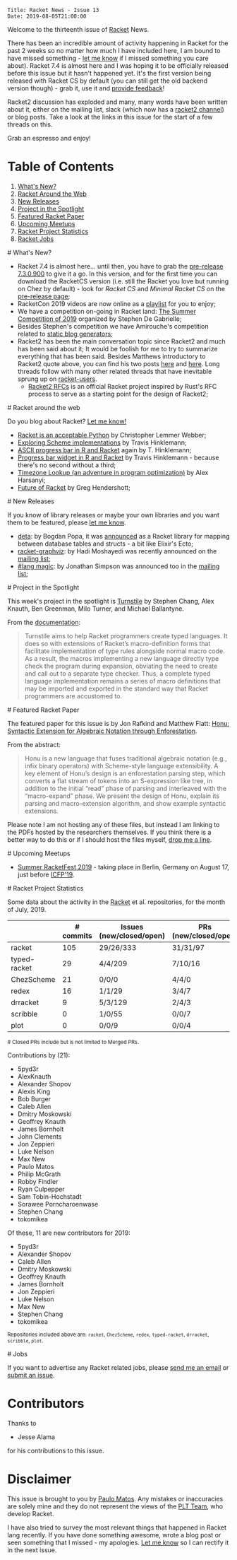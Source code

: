     Title: Racket News - Issue 13
    Date: 2019-08-05T21:00:00

Welcome to the thirteenth issue of [Racket](https://www.racket-lang.org) News. 

There has been an incredible amount of activity happening in Racket for the past 2 weeks so no matter how much I have included here, I am bound to have missed something - [let me know](mailto:pmatos@linki.tools) if I missed something you care about). Racket 7.4 is almost here and I was hoping it to be officially released before this issue but it hasn't happened yet. It's the first version being released with Racket CS by default (you can still get the old backend version though) - grab it, use it and [provide feedback](https://github.com/racket/racket/issues)!

Racket2 discussion has exploded and many, many words have been written about it, either on the mailing list, slack (which now has a [racket2 channel](https://app.slack.com/client/T06V8J4SU/CLKGAC44X/details/info)) or blog posts. Take a look at the links in this issue for the start of a few threads on this.

Grab an espresso and enjoy!

# Table of Contents

1. [What's New?](#whatsnew)
2. [Racket Around the Web](#aroundtheweb)
3. [New Releases](#newreleases)
4. [Project in the Spotlight](#spotlight)
5. [Featured Racket Paper](#featuredpaper)
6. [Upcoming Meetups](#meetups)
7. [Racket Project Statistics](#stats)
8. [Racket Jobs](#jobs)

<div id='whatsnew'/>
# What's New?

* Racket 7.4 is almost here... until then, you have to grab the [pre-release 7.3.0.900](https://pre-release.racket-lang.org/) to give it a go. In this version, and for the first time you can download the RacketCS version (i.e. still the Racket you love but running on Chez by default) - look for *Racket CS* and *Minimal Racket CS* on the [pre-release page](https://pre-release.racket-lang.org/);
* RacketCon 2019 videos are now online as a [playlist](https://www.youtube.com/playlist?list=PLXr4KViVC0qJp4_2uTTAOjt-4URQBAR4c) for you to enjoy;
* We have a competition on-going in Racket land: [The Summer Competition of 2019](https://groups.google.com/d/msg/racket-users/5OCfPsAirs8/TCzlzwRVEgAJ) organized by Stephen De Gabrielle;
* Besides Stephen's competition we have Amirouche's competition related to [static blog generators](https://git.sr.ht/~schemers/competition-2019-static-blog-generator#schemers-competition-2019);
* Racket2 has been the main conversation topic since Racket2 and much has been said about it; It would be foolish for me to try to summarize everything that has been said. Besides Matthews introductory to Racket2 quote above, you can find his two posts [here](https://groups.google.com/d/msg/racket-users/3aIPOGbGgmc/A4HHSbdxAwAJ) and [here](https://groups.google.com/d/msg/racket-users/HiC7z3A5O-k/XPR2wbSJCQAJ). Long threads follow with many other related threads that have inevitable sprung up on [racket-users](https://groups.google.com/forum/#!forum/racket-users).
    * [Racket2 RFCs](https://github.com/racket/racket2-rfcs) is an official Racket project inspired by Rust's RFC process to serve as a starting point for the design of Racket2;

<div id='aroundtheweb'/>
# Racket around the web

Do you blog about Racket? [Let me know!](mailto:pmatos@linki.tools)

* [Racket is an acceptable Python](https://dustycloud.org/blog/racket-is-an-acceptable-python/) by Christopher Lemmer Webber;
* [Exploring Scheme implementations](https://www.travishinkelman.com/post/exploring-scheme-implementations/) by Travis Hinklemann;
* [ASCII progress bar in R and Racket](https://www.travishinkelman.com/post/ascii-progress-bar-in-r-and-racket/) again by T. Hinklemann;
* [Progress bar widget in R and Racket](https://www.travishinkelman.com/post/progress-bar-widget-in-r-and-racket/) by Travis Hinklemann - because there's no second without a third;
* [Timezone Lookup (an adventure in program optimization)](https://alex-hhh.github.io/2019/08/timezone-lookup.html) by Alex Harsanyi;
* [Future of Racket](https://www.greghendershott.com/2019/07/future-of-racket.html) by Greg Hendershott;

<div id='newreleases'/>
# New Releases

If you know of library releases or maybe your own libraries and you want them to be featured, please [let me know](mailto:pmatos@linki.tools).

* [deta](https://deta.defn.io/): by Bogdan Popa, it was [announced](https://defn.io/2019/07/16/ann-deta/) as a Racket library for mapping between database tables and structs - a bit like Elixir's Ecto;
* [racket-graphviz](https://github.com/pykello/racket-graphviz): by Hadi Moshayedi was recently announced on the [mailing list](https://groups.google.com/d/msg/racket-users/wQsWM5xG19E/pGC3b7CuEgAJ);
* [#lang magic](https://github.com/jjsimpso/magic): by Jonathan Simpson was announced too in the [mailing list](https://groups.google.com/d/msg/racket-users/OT3XRR1OJHQ/wN7KvKW4EgAJ);

<div id='spotlight'/>
# Project in the Spotlight

This week's project in the spotlight is [Turnstile](https://github.com/stchang/macrotypes) by Stephen Chang, Alex Knauth, Ben Greenman, Milo Turner, and Michael Ballantyne. 

From the [documentation](https://docs.racket-lang.org/turnstile/index.html):

> Turnstile aims to help Racket programmers create typed languages. It does so with extensions of Racket’s macro-definition forms that facilitate implementation of type rules alongside normal macro code. As a result, the macros implementing a new language directly type check the program during expansion, obviating the need to create and call out to a separate type checker. Thus, a complete typed language implementation remains a series of macro definitions that may be imported and exported in the standard way that Racket programmers are accustomed to.

<div id='featuredpaper'/>
# Featured Racket Paper

The featured paper for this issue is by Jon Rafkind and Matthew Flatt: [Honu: Syntactic Extension for Algebraic Notation through Enforestation](http://www.cs.utah.edu/plt/publications/gpce12-rf.pdf). 

From the abstract:

> Honu is a new language that fuses traditional algebraic notation (e.g., infix binary operators) with Scheme-style language extensibility. A key element of Honu’s design is an enforestation parsing step, which converts a flat stream of tokens into an S-expression like tree, in addition to the initial “read” phase of parsing and interleaved with the “macro-expand” phase. We present the design of Honu, explain its parsing and macro-extension algorithm, and show example syntactic extensions.

Please note I am not hosting any of these files, but instead I am linking to the PDFs hosted by the researchers themselves. If you think there is a better way to do this or if I should host the files myself, [drop me a line](mailto:pmatos@linki.tools).

<div id='meetups'/>
# Upcoming Meetups

* [Summer RacketFest 2019](https://racketfest.com/) - taking place in Berlin, Germany on August 17, just before [ICFP'19](https://icfp19.sigplan.org/). 

<div id='stats'/>
# Racket Project Statistics

Some data about the activity in the [Racket](https://github.com/racket) et al. repositories, for the month of July, 2019.

<!-- Repo racket -->
<!-- # Commits: 105 -->
<!-- Issues: 29/26/333 -->
<!-- PRs: 31/31/97 -->

<!-- Repo typed-racket -->
<!-- # Commits: 29 -->
<!-- Issues: 4/4/209 -->
<!-- PRs: 7/10/16 -->

<!-- Repo ChezScheme -->
<!-- # Commits: 21 -->
<!-- Issues: 0/0/0 -->
<!-- PRs: 4/4/0 -->

<!-- Repo redex -->
<!-- # Commits: 16 -->
<!-- Issues: 1/1/29 -->
<!-- PRs: 3/4/7 -->

<!-- Repo drracket -->
<!-- # Commits: 9 -->
<!-- Issues: 5/3/129 -->
<!-- PRs: 2/4/3 -->

<!-- Repo scribble -->
<!-- # Commits: 0 -->
<!-- Issues: 1/0/55 -->
<!-- PRs: 0/0/7 -->

<!-- Repo plot -->
<!-- # Commits: 0 -->
<!-- Issues: 0/0/9 -->
<!-- PRs: 0/0/4 -->

<div class="table-wrapper">
<table class="fl-table">
<thead>
<tr><th></th><th># commits</th><th>Issues (new/closed/open)</th><th>PRs (new/closed/open)</th></tr>
</thead>
<tr><td>racket</td><td>105</td>           <td>29/26/333</td>        <td>31/31/97</td></tr>
<tr><td>typed-racket</td><td>29</td>           <td>4/4/209</td>        <td>7/10/16</td></tr>
<tr><td>ChezScheme</td><td>21</td>           <td>0/0/0</td>        <td>4/4/0</td></tr>
<tr><td>redex</td><td>16</td>           <td>1/1/29</td>        <td>3/4/7</td></tr>
<tr><td>drracket</td><td>9</td>           <td>5/3/129</td>        <td>2/4/3</td></tr>
<tr><td>scribble</td><td>0</td>           <td>1/0/55</td>        <td>0/0/7</td></tr>
<tr><td>plot</td><td>0</td>           <td>0/0/9</td>        <td>0/0/4</td></tr>
</table>
<small># Closed PRs include but is not limited to Merged PRs.</small>
</div>

Contributions by (21):
* 5pyd3r
* AlexKnauth
* Alexander Shopov
* Alexis King
* Bob Burger
* Caleb Allen
* Dmitry Moskowski
* Geoffrey Knauth
* James Bornholt
* John Clements
* Jon Zeppieri
* Luke Nelson
* Max New
* Paulo Matos
* Philip McGrath
* Robby Findler
* Ryan Culpepper
* Sam Tobin-Hochstadt
* Sorawee Porncharoenwase
* Stephen Chang
* tokomikea

Of these, 11 are new contributors for 2019:
* 5pyd3r
* Alexander Shopov
* Caleb Allen
* Dmitry Moskowski
* Geoffrey Knauth
* James Bornholt
* Jon Zeppieri
* Luke Nelson
* Max New
* Stephen Chang
* tokomikea

<small>Repositories included above are: `racket`, `ChezScheme`, `redex`, `typed-racket`, `drracket`, `scribble`, `plot`.</small>

<div id='jobs'/>
# Jobs

If you want to advertise any Racket related jobs, please [send me an email](mailto:pmatos@linki.tools) or [submit an issue](https://gitlab.com/racket-news/racket-news.gitlab.io/issues).

# Contributors

Thanks to 

* Jesse Alama

for his contributions to this issue.

# Disclaimer

This issue is brought to you by [Paulo Matos](mailto:pmatos@linki.tools). Any mistakes or inaccuracies are solely mine and
they do not represent the views of the [PLT Team](http://www.racket-lang.org/team.html), who develop Racket.

I have also tried to survey the most relevant things that happened in Racket lang recently. If you have done something awesome, wrote a blog post or seen something that I missed - my apologies. [Let me know](mailto:pmatos@linki.tools) so I can rectify it in the next issue.
